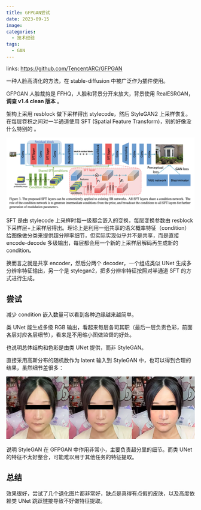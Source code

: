 ```yaml
---
title: GFPGAN尝试
date: 2023-09-15
image: 
categories:
  - 技术经验
tags:
  - GAN
---
```

links: https://github.com/TencentARC/GFPGAN

一种人脸高清化的方法，在 stable-diffusion 中被广泛作为插件使用。

GFPGAN 人脸裁剪是 FFHQ，人脸和背景分开来放大，背景使用 RealESRGAN， __调查 v1.4 clean 版本__ 。

架构上采用 resblock 做下采样得出 stylecode，然后 StyleGAN2 上采样恢复。在每层卷积之间对一半通道使用 SFT (Spatial Feature Transform)，别的好像没什么特别的 。

![gfpgan_network](gfpgan_network.png)

SFT 是由 stylecode 上采样时每一级都会嵌入的变换，每层变换参数由 resblock 下采样层+上采样层得出。理论上是利用一组共享的语义概率特征（condition）给图像做分类来提供超分辨率细节，但实际实现似乎并不是共享，而是直接 encode-decode 多级输出，每层都会用一个新的上采样层解码再生成新的 condition。

换而言之就是共享 encoder，然后分两个 decoder，一个组成类似 UNet 生成多分辨率特征输出，另一个是 stylegan2，把多分辨率特征按照对半通道 SFT 的方式进行生成。

## 尝试
减少 condition 嵌入数量可以看到各种边缘越来越简单。

类 UNet 能生成多级 RGB 输出，看起来每层各司其职（最后一层负责色彩，前面各层对应各层细节），看来是不用缩小图做监督的好处。

也说明总体结构和色彩是由类 UNet 提供，而非 StyleGAN。

直接采用高斯分布的随机数作为 latent 输入到 StyleGAN 中，也可以得到合理的结果，虽然细节差很多：

![左：原图，中：GFPGAN 原始实现，右：随机 latent GFPGAN](GFPGAN1.webp)

说明 StyleGAN 在 GFPGAN 中作用非常小，主要负责超分里的细节。而类 UNet 的特征不太好整合，可能难以用于其他任务的特征提取。

## 总结
效果很好，尝试了几个退化图片都非常好，缺点是真得有点假的皮肤，以及高度依赖类 UNet 跳跃链接导致不好做特征提取。
